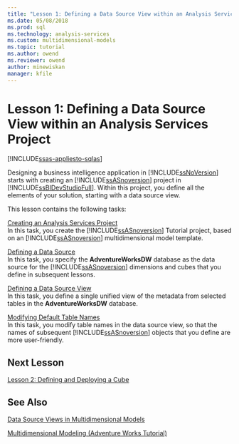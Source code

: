 ```yaml
---
title: "Lesson 1: Defining a Data Source View within an Analysis Services Project | Microsoft Docs"
ms.date: 05/08/2018
ms.prod: sql
ms.technology: analysis-services
ms.custom: multidimensional-models
ms.topic: tutorial
ms.author: owend
ms.reviewer: owend
author: minewiskan
manager: kfile
---
```

# Lesson 1: Defining a Data Source View within an Analysis Services Project
[!INCLUDE[ssas-appliesto-sqlas](../includes/ssas-appliesto-sqlas.md)]

Designing a business intelligence application in [!INCLUDE[ssNoVersion](../includes/ssnoversion-md.md)] starts with creating an [!INCLUDE[ssASnoversion](../includes/ssasnoversion-md.md)] project in [!INCLUDE[ssBIDevStudioFull](../includes/ssbidevstudiofull-md.md)]. Within this project, you define all the elements of your solution, starting with a data source view.  
  
This lesson contains the following tasks:  
  
[Creating an Analysis Services Project](../analysis-services/lesson-1-1-creating-an-analysis-services-project.md)  
In this task, you create the [!INCLUDE[ssASnoversion](../includes/ssasnoversion-md.md)] Tutorial project, based on an [!INCLUDE[ssASnoversion](../includes/ssasnoversion-md.md)] multidimensional model template.  
  
[Defining a Data Source](../analysis-services/lesson-1-2-defining-a-data-source.md)  
In this task, you specify the **AdventureWorksDW** database as the data source for the [!INCLUDE[ssASnoversion](../includes/ssasnoversion-md.md)] dimensions and cubes that you define in subsequent lessons.  
  
[Defining a Data Source View](../analysis-services/lesson-1-3-defining-a-data-source-view.md)  
In this task, you define a single unified view of the metadata from selected tables in the **AdventureWorksDW** database.  
  
[Modifying Default Table Names](../analysis-services/lesson-1-4-modifying-default-table-names.md)  
In this task, you modify table names in the data source view, so that the names of subsequent [!INCLUDE[ssASnoversion](../includes/ssasnoversion-md.md)] objects that you define are more user-friendly.  
  
  
## Next Lesson  
[Lesson 2: Defining and Deploying a Cube](../analysis-services/lesson-2-defining-and-deploying-a-cube.md)  
  
## See Also  
[Data Source Views in Multidimensional Models](../analysis-services/multidimensional-models/data-source-views-in-multidimensional-models.md)   

[Multidimensional Modeling &#40;Adventure Works Tutorial&#41;](../analysis-services/multidimensional-modeling-adventure-works-tutorial.md)   
  

